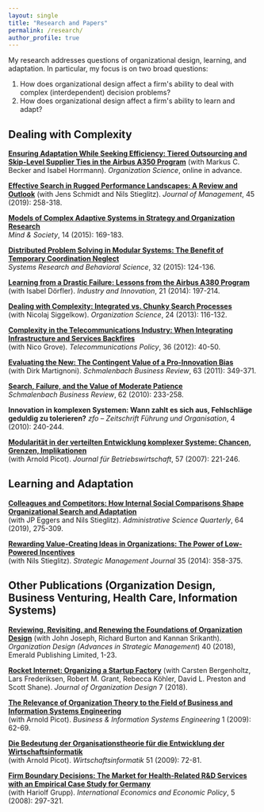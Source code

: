 ```yaml
---
layout: single
title: "Research and Papers"
permalink: /research/
author_profile: true
---
```


My research addresses questions of organizational design, learning, and adaptation. In particular, my focus is on two broad questions:

1. How does organizational design affect a firm's ability to deal with complex (interdependent) decision problems?
2. How does organizational design affect a firm's ability to learn and adapt?

## Dealing with Complexity

**[Ensuring Adaptation While Seeking Efficiency: Tiered Outsourcing and Skip-Level Supplier Ties in the Airbus A350 Program](https://doi.org/10.1287/orsc.2019.1341)** (with Markus C. Becker and Isabel Horrmann). *Organization Science*, online in advance.

**[Effective Search in Rugged Performance Landscapes: A Review and Outlook](https://doi.org/10.1177%2F0149206318808594)** (with Jens Schmidt and Nils Stieglitz). *Journal of Management*, 45 (2019): 258-318.

**[Models of Complex Adaptive Systems in Strategy and Organization Research](http://doi.org/10.1007/s11299-015-0168-x)**  
*Mind & Society*, 14 (2015): 169-183.

**[Distributed Problem Solving in Modular Systems: The Benefit of Temporary Coordination Neglect](http://dx.doi.org/10.1002/sres.2218)**  
*Systems Research and Behavioral Science*, 32 (2015): 124-136.

**[Learning from a Drastic Failure: Lessons from the Airbus A380 Program](http://dx.doi.org/10.1080/13662716.2014.910891)**  
(with Isabel Dörfler). *Industry and Innovation*, 21 (2014): 197-214.

**[Dealing with Complexity: Integrated vs. Chunky Search Processes](https://doi.org/10.1287/orsc.1110.0729)**  
(with Nicolaj Siggelkow). *Organization Science*, 24 (2013): 116-132.

**[Complexity in the Telecommunications Industry: When Integrating Infrastructure and Services Backfires](https://doi.org/10.1016/j.telpol.2011.11.019)**  
(with Nico Grove). *Telecommunications Policy*, 36 (2012): 40-50.

**[Evaluating the New: The Contingent Value of a Pro-Innovation Bias](https://doi.org/10.1007/BF03396826)**  
(with Dirk Martignoni). *Schmalenbach Business Review*, 63 (2011): 349-371.

**[Search, Failure, and the Value of Moderate Patience](https://doi.org/10.1007/BF03396806)**  
*Schmalenbach Business Review*, 62 (2010): 233-258.

**Innovation in komplexen Systemen: Wann zahlt es sich aus, Fehlschläge geduldig zu tolerieren?**
*zfo – Zeitschrift Führung und Organisation*, 4 (2010): 240-244.

**[Modularität in der verteilten Entwicklung komplexer Systeme: Chancen, Grenzen, Implikationen](https://doi.org/10.1007/s11301-007-0029-8)**  
(with Arnold Picot). *Journal für Betriebswirtschaft*, 57 (2007): 221-246.

## Learning and Adaptation

**[Colleagues and Competitors: How Internal Social Comparisons Shape Organizational Search and Adaptation](http://dx.doi.org/10.1177/0001839218766310)**  
(with JP Eggers and Nils Stieglitz). *Administrative Science Quarterly*, 64 (2019), 275-309.

**[Rewarding Value-Creating Ideas in Organizations: The Power of Low-Powered Incentives](http://dx.doi.org/10.1002/smj.2093)**  
(with Nils Stieglitz). *Strategic Management Journal* 35 (2014): 358-375.

## Other Publications (Organization Design, Business Venturing, Health Care, Information Systems)

**[Reviewing, Revisiting, and Renewing the Foundations of Organization Design](https://doi.org/10.1108/S0742-332220180000040012)** (with John Joseph, Richard Burton and Kannan Srikanth). *Organization Design (Advances in Strategic Management*) 40 (2018), Emerald Publishing Limited, 1-23.

**[Rocket Internet: Organizing a Startup Factory](https://doi.org/10.1186/s41469-018-0037-2)** (with Carsten Bergenholtz, Lars Frederiksen, Robert M. Grant, Rebecca Köhler, David L. Preston and Scott Shane). *Journal of Organization Design* 7 (2018).

**[The Relevance of Organization Theory to the Field of Business and Information Systems Engineering](https://doi.org/10.1007/s12599-008-0027-y)**  
(with Arnold Picot). *Business & Information Systems Engineering* 1 (2009): 62-69.

**[Die Bedeutung der Organisationstheorie für die Entwicklung der Wirtschaftsinformatik](https://doi.org/10.1007/s11576-008-0135-9)**  
(with Arnold Picot). *Wirtschaftsinformatik* 51 (2009): 72-81.

**[Firm Boundary Decisions: The Market for Health-Related R&D Services with an Empirical Case Study for Germany](https://doi.org/10.1007/s10368-008-0116-x)**  
(with Hariolf Grupp). *International Economics and Economic Policy*, 5 (2008): 297-321.
